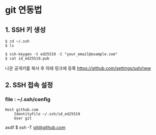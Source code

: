 # git 연동법
## 1. SSH 키 생성
	$ cd ~/.ssh
	$ ls

	$ ssh-keygen -t ed25519 -C "your_email@example.com"
	$ cat id_ed25519.pub

나온 공개키를 복사 후 아래 링크에 등록
https://github.com/settings/ssh/new

## 2. SSH 접속 설정
### file : ~/.ssh/config
	Host github.com
	 	IdentityFile ~/.ssh/id_ed25519
		User git
asdf
	$ ssh -T git@github.com